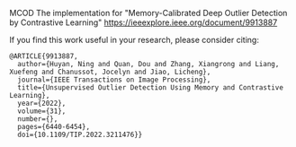 MCOD
The implementation for "Memory-Calibrated Deep Outlier Detection by Contrastive Learning"
https://ieeexplore.ieee.org/document/9913887

If you find this work useful in your research, please consider citing:

    @ARTICLE{9913887,
      author={Huyan, Ning and Quan, Dou and Zhang, Xiangrong and Liang, Xuefeng and Chanussot, Jocelyn and Jiao, Licheng},
      journal={IEEE Transactions on Image Processing}, 
      title={Unsupervised Outlier Detection Using Memory and Contrastive Learning}, 
      year={2022},
      volume={31},
      number={},
      pages={6440-6454},
      doi={10.1109/TIP.2022.3211476}}
